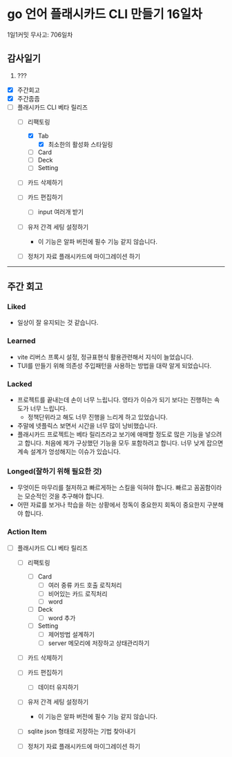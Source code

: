 # go 언어 플래시카드 CLI 만들기 16일차

1일1커밋 무사고: 706일차

## 감사일기

1. ???

- [x] 주간회고
- [x] 주간줍줍
- [ ] 플래시카드 CLI 베타 릴리즈
  - [ ] 리팩토링
    - [x] Tab
      - [x] 최소한의 활성화 스타일링
    - [ ] Card
    - [ ] Deck
    - [ ] Setting
  - [ ] 카드 삭제하기
  - [ ] 카드 편집하기
    - [ ] input 여러개 받기
  - [ ] 유저 간격 세팅 설정하기
    - 이 기능은 알파 버전에 필수 기능 같지 않습니다.
  - [ ] 정처기 자료 플래시카드에 마이그레이션 하기


---

## 주간 회고

### Liked

- 일상이 잘 유지되는 것 같습니다.

### Learned

- vite 리버스 프록시 설정, 정규표현식 활용관련해서 지식이 늘었습니다.
- TUI를 만들기 위해 의존성 주입패턴을 사용하는 방법을 대략 알게 되었습니다.

### Lacked

- 프로젝트를 끝내는데 손이 너무 느립니다. 영타가 이슈가 되기 보다는 진행하는 속도가 너무 느립니다.
  - 정책단위라고 해도 너무 진행을 느리게 하고 있었습니다.
- 주말에 넷플릭스 보면서 시간을 너무 많이 낭비했습니다.
- 플래시카드 프로젝트는 베타 릴리즈라고 보기에 애매할 정도로 많은 기능을 넣으려고 합니다. 처음에 제가 구상했던 기능을 모두 포함하려고 합니다. 너무 낮게 잡으면 계속 설계가 엉성해지는 이슈가 있습니다.

### Longed(잘하기 위해 필요한 것)

- 무엇이든 마무리를 철저하고 빠르게하는 스킬을 익혀야 합니다. 빠르고 꼼꼼함이라는 모순적인 것을 추구해야 합니다.
- 어떤 자료를 보거나 학습을 하는 상황에서 정독이 중요한지 회독이 중요한지 구분해야 합니다.

### Action Item

- [ ] 플래시카드 CLI 베타 릴리즈
  - [ ] 리팩토링
    - [ ] Card
      - [ ] 여러 중류 카드 호출 로직처리
      - [ ] 비어있는 카드 로직처리
      - [ ] word
    - [ ] Deck
      - [ ] word 추가
    - [ ] Setting
      - [ ] 제어방법 설계하기
      - [ ] server 메모리에 저장하고 상태관리하기
  - [ ] 카드 삭제하기
  - [ ] 카드 편집하기
    - [ ] 데이터 유지하기
  - [ ] 유저 간격 세팅 설정하기
    - 이 기능은 알파 버전에 필수 기능 같지 않습니다.
  - [ ] sqlite json 형태로 저장하는 기법 찾아내기
  - [ ] 정처기 자료 플래시카드에 마이그레이션 하기

